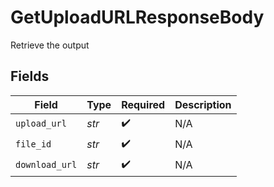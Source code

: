 # GetUploadURLResponseBody

Retrieve the output


## Fields

| Field              | Type               | Required           | Description        |
| ------------------ | ------------------ | ------------------ | ------------------ |
| `upload_url`       | *str*              | :heavy_check_mark: | N/A                |
| `file_id`          | *str*              | :heavy_check_mark: | N/A                |
| `download_url`     | *str*              | :heavy_check_mark: | N/A                |